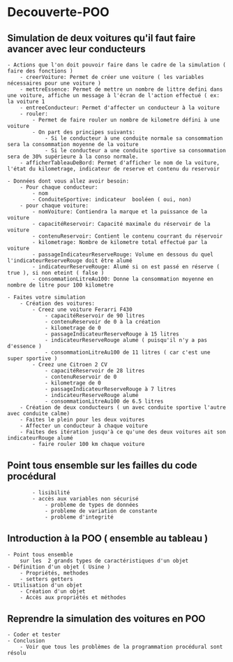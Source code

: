 # Decouverte-POO

	
## Simulation de deux voitures qu'il faut faire avancer avec leur conducteurs
	- Actions que l'on doit pouvoir faire dans le cadre de la simulation ( faire des fonctions )
		- creerVoiture: Permet de créer une voiture ( les variables nécessaires pour une voiture )
		- mettreEssence: Permet de mettre un nombre de littre defini dans une voiture, affiche un message à l'écran de l'action effectué ( ex: la voiture 1
		- entreeConducteur: Permet d'affecter un conducteur à la voiture
		- rouler: 
			- Permet de faire rouler un nombre de kilometre défini à une voiture
			- On part des principes suivants:
				- Si le conducteur à une conduite normale sa consommation sera la consommation moyenne de la voiture
				- Si le conducteur a une conduite sportive sa consommation sera de 30% supérieure à la conso normale.
		- afficherTableauDeBord: Permet d'afficher le nom de la voiture, l'état du kilometrage, indicateur de reserve et contenu du reservoir
		
	- Données dont vous allez avoir besoin: 
		- Pour chaque conducteur:
			- nom
			- ConduiteSportive: indicateur  booléen ( oui, non)
		- pour chaque voiture:
			- nomVoiture: Contiendra la marque et la puissance de la voiture
			- capacitéReservoir: Capacité maximale du réservoir de la voiture
			- contenuReservoir: Contient le contenu courrant du réservoir
			- kilometrage: Nombre de kilometre total effectué par la voiture
			- passageIndicateurReserveRouge: Volume en dessous du quel l'indicateurReserveRouge doit être alumé 
			- indicateurReserveRouge: Alumé si on est passé en réserve ( true ), si non eteint ( false )
			- consommationLitreAu100: Donne la consommation moyenne en nombre de litre pour 100 kilometre
		
	- Faites votre simulation
		- Création des voitures:
			- Creez une voiture Ferarri F430
				- capacitéReservoir de 90 litres
				- contenuReservoir de 0 à la création
				- kilometrage de 0
				- passageIndicateurReserveRouge à 15 litres
				- indicateurReserveRouge alumé ( puisqu'il n'y a pas d'essence )
				- consommationLitreAu100 de 11 litres ( car c'est une super sportive )
			- Creez une Citroen 2 CV
				- capacitéReservoir de 28 litres
				- contenuReservoir de 0
				- kilometrage de 0
				- passageIndicateurReserveRouge à 7 litres
				- indicateurReserveRouge alumé
				- consommationLitreAu100 de 6.5 litres
		- Création de deux conducteurs ( un avec conduite sportive l'autre avec conduite calme)
		- Faites le plein pour les deux voitures
		- Affecter un conducteur à chaque voiture
		- Faites des itération jusqu'à ce qu'une des deux voitures ait son indicateurRouge alumé
			- faire rouler 100 km chaque voiture

## Point tous ensemble sur les failles du code procédural
			- lisibilité
			- accès aux variables non sécurisé 
				- probleme de types de données
				- probleme de variation de constante
				- probleme d'integrité
				
## Introduction à la POO ( ensemble au tableau )
	- Point tous ensemble 
		sur les  2 grands types de caractéristiques d'un objet
	- Définition d'un objet ( Usine )
		- Propriétés, methodes
		- setters getters
	- Utilisation d'un objet
		- Création d'un objet
		- Accès aux propriétés et méthodes
	
## Reprendre la simulation des voitures en POO
	- Coder et tester
	- Conclusion
		- Voir que tous les problèmes de la programmation procédural sont résolu
